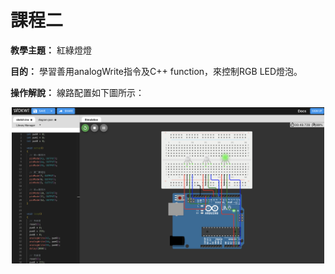 # 課程二

**教學主題：** 紅綠燈燈
	
**目的：** 學習善用analogWrite指令及C++ function，來控制RGB LED燈泡。

**操作解說：** 線路配置如下圖所示：
<br>
<div align="center">
	<img src="./Wokwi截圖.png" alt="Editor" width="500">
</div>
<br>
